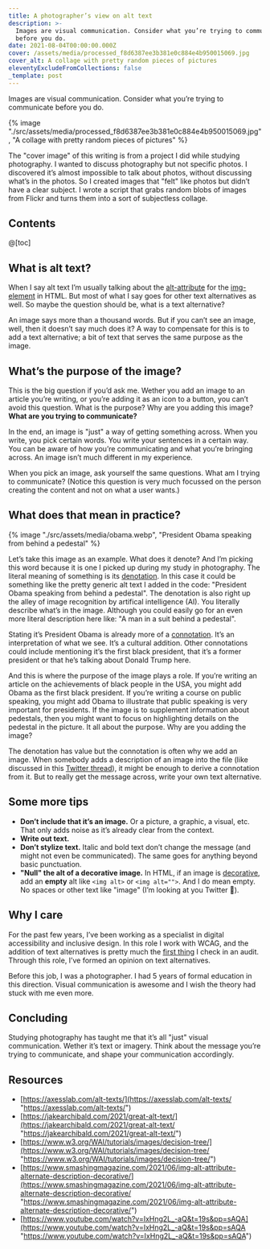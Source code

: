 ```yaml
---
title: A photographer’s view on alt text
description: >-
  Images are visual communication. Consider what you’re trying to communicate
  before you do.
date: 2021-08-04T00:00:00.000Z
cover: /assets/media/processed_f8d6387ee3b381e0c884e4b950015069.jpg
cover_alt: A collage with pretty random pieces of pictures
eleventyExcludeFromCollections: false
_template: post
---
```


Images are visual communication. Consider what you’re trying to communicate before you do.

{% image "./src/assets/media/processed_f8d6387ee3b381e0c884e4b950015069.jpg", "A collage with pretty random pieces of pictures" %}

<aside>The "cover image" of this writing is from a project I did while studying photography. I wanted to discuss photography but not specific photos. I discovered it’s almost impossible to talk about photos, without discussing what’s in the photos. So I created images that "felt" like photos but didn’t have a clear subject. I wrote a script that grabs random blobs of images from Flickr and turns them into a sort of subjectless collage.</aside>

## Contents

@\[toc\]

## What is alt text?

When I say alt text I’m usually talking about the [alt-attribute](https://developer.mozilla.org/en-US/docs/Web/HTML/Element/img#attr-alt) for the [img-element](https://developer.mozilla.org/en-US/docs/Web/HTML/Element/img) in HTML. But most of what I say goes for other text alternatives as well. So maybe the question should be, what is a text alternative?

An image says more than a thousand words. But if you can’t see an image, well, then it doesn’t say much does it? A way to compensate for this is to add a text alternative; a bit of text that serves the same purpose as the image.

## What’s the purpose of the image?

This is the big question if you’d ask me. Wether you add an image to an article you’re writing, or you’re adding it as an icon to a button, you can’t avoid this question. What is the purpose? Why are you adding this image? **What are you trying to communicate?**

In the end, an image is "just" a way of getting something across. When you write, you pick certain words. You write your sentences in a certain way. You can be aware of how you’re communicating and what you’re bringing across. An image isn’t much different in my experience.

When you pick an image, ask yourself the same questions. What am I trying to communicate? (Notice this question is very much focussed on the person creating the content and not on what a user wants.)

## What does that mean in practice?

{% image "./src/assets/media/obama.webp", "President Obama speaking from behind a pedestal" %}

Let’s take this image as an example. What does it denote? And I’m picking this word because it is one I picked up during my study in photography. The literal meaning of something is its [denotation](https://en.wikipedia.org/wiki/Denotation). In this case it could be something like the pretty generic alt text I added in the code: "President Obama speaking from behind a pedestal". The denotation is also right up the alley of image recognition by artifical intelligence (AI). You literally describe what’s in the image. Although you could easily go for an even more literal description here like: "A man in a suit behind a pedestal".

Stating it’s President Obama is already more of a [connotation](https://en.wikipedia.org/wiki/Connotation). It’s an interpretation of what we see. It’s a cultural addition. Other connotations could include mentioning it’s the first black president, that it’s a former president or that he’s talking about Donald Trump here.

And this is where the purpose of the image plays a role. If you’re writing an article on the achievements of black people in the USA, you might add Obama as the first black president. If you’re writing a course on public speaking, you might add Obama to illustrate that public speaking is very important for presidents. If the image is to supplement information about pedestals, then you might want to focus on highlighting details on the pedestal in the picture. It all about the purpose. Why are you adding the image?

The denotation has value but the connotation is often why we add an image. When somebody adds a description of an image into the file (like discussed in this [Twitter thread](https://twitter.com/jonsneyers/status/1422646901439086592)), it might be enough to derive a connotation from it. But to really get the message across, write your own text alternative.

## Some more tips

* **Don’t include that it’s an image.** Or a picture, a graphic, a visual, etc. That only adds noise as it’s already clear from the context.
* **Write out text.**
* **Don’t stylize text.** Italic and bold text don’t change the message (and might not even be communicated). The same goes for anything beyond basic punctuation.
* **"Null" the alt of a decorative image.** In HTML, if an image is [decorative](https://www.w3.org/WAI/tutorials/images/decision-tree/), add an **empty** alt like `<img alt>` or `<img alt="">`. And I do mean empty. No spaces or other text like "image" (I’m looking at you Twitter 👀).

## Why I care

For the past few years, I’ve been working as a specialist in digital accessibility and inclusive design. In this role I work with WCAG, and the addition of text alternatives is pretty much the [first thing](https://www.w3.org/WAI/WCAG21/Understanding/non-text-content.html) I check in an audit. Through this role, I’ve formed an opinion on text alternatives.

Before this job, I was a photographer. I had 5 years of formal education in this direction. Visual communication is awesome and I wish the theory had stuck with me even more.

## Concluding

Studying photography has taught me that it’s all "just" visual communication. Wether it’s text or imagery. Think about the message you’re trying to communicate, and shape your communication accordingly.

## Resources

* [https://axesslab.com/alt-texts/](https://axesslab.com/alt-texts/ "https://axesslab.com/alt-texts/")
* [https://jakearchibald.com/2021/great-alt-text/](https://jakearchibald.com/2021/great-alt-text/ "https://jakearchibald.com/2021/great-alt-text/")
* [https://www.w3.org/WAI/tutorials/images/decision-tree/](https://www.w3.org/WAI/tutorials/images/decision-tree/ "https://www.w3.org/WAI/tutorials/images/decision-tree/")
* [https://www.smashingmagazine.com/2021/06/img-alt-attribute-alternate-description-decorative/](https://www.smashingmagazine.com/2021/06/img-alt-attribute-alternate-description-decorative/ "https://www.smashingmagazine.com/2021/06/img-alt-attribute-alternate-description-decorative/")
* [https://www.youtube.com/watch?v=IxHng2L_-aQ&t=19s&pp=sAQA](https://www.youtube.com/watch?v=IxHng2L_-aQ&t=19s&pp=sAQA "https://www.youtube.com/watch?v=IxHng2L_-aQ&t=19s&pp=sAQA")
